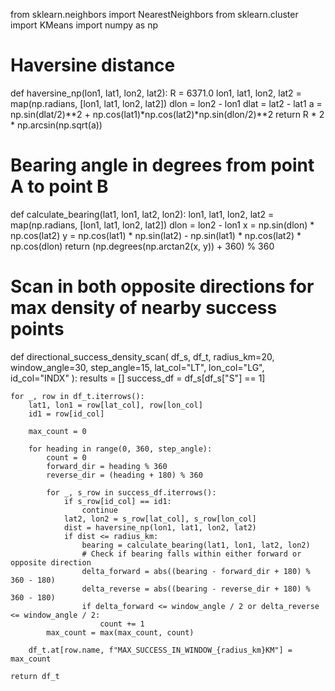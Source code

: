 from sklearn.neighbors import NearestNeighbors
from sklearn.cluster import KMeans
import numpy as np

# Haversine distance
def haversine_np(lon1, lat1, lon2, lat2):
    R = 6371.0
    lon1, lat1, lon2, lat2 = map(np.radians, [lon1, lat1, lon2, lat2])
    dlon = lon2 - lon1
    dlat = lat2 - lat1
    a = np.sin(dlat/2)**2 + np.cos(lat1)*np.cos(lat2)*np.sin(dlon/2)**2
    return R * 2 * np.arcsin(np.sqrt(a))

# Bearing angle in degrees from point A to point B
def calculate_bearing(lat1, lon1, lat2, lon2):
    lon1, lat1, lon2, lat2 = map(np.radians, [lon1, lat1, lon2, lat2])
    dlon = lon2 - lon1
    x = np.sin(dlon) * np.cos(lat2)
    y = np.cos(lat1) * np.sin(lat2) - np.sin(lat1) * np.cos(lat2) * np.cos(dlon)
    return (np.degrees(np.arctan2(x, y)) + 360) % 360

# Scan in both opposite directions for max density of nearby success points
def directional_success_density_scan(
    df_s,
    df_t,
    radius_km=20,
    window_angle=30,
    step_angle=15,
    lat_col="LT",
    lon_col="LG",
    id_col="INDX"
):
    results = []
    success_df = df_s[df_s["S"] == 1]

    for _, row in df_t.iterrows():
        lat1, lon1 = row[lat_col], row[lon_col]
        id1 = row[id_col]

        max_count = 0

        for heading in range(0, 360, step_angle):
            count = 0
            forward_dir = heading % 360
            reverse_dir = (heading + 180) % 360

            for _, s_row in success_df.iterrows():
                if s_row[id_col] == id1:
                    continue
                lat2, lon2 = s_row[lat_col], s_row[lon_col]
                dist = haversine_np(lon1, lat1, lon2, lat2)
                if dist <= radius_km:
                    bearing = calculate_bearing(lat1, lon1, lat2, lon2)
                    # Check if bearing falls within either forward or opposite direction
                    delta_forward = abs((bearing - forward_dir + 180) % 360 - 180)
                    delta_reverse = abs((bearing - reverse_dir + 180) % 360 - 180)
                    if delta_forward <= window_angle / 2 or delta_reverse <= window_angle / 2:
                        count += 1
            max_count = max(max_count, count)

        df_t.at[row.name, f"MAX_SUCCESS_IN_WINDOW_{radius_km}KM"] = max_count

    return df_t
